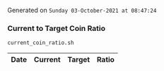 Generated on `Sunday 03-October-2021 at 08:47:24`

### Current to Target Coin Ratio
`current_coin_ratio.sh`

Date|Current|Target|Ratio
---|---|---|---
